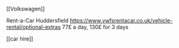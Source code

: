 [[Volkswagen]]



Rent-a-Car Huddersfield
https://www.vwfsrentacar.co.uk/vehicle-rental/optional-extras
77£ a day, 130£ for 3 days

[[car hire]]